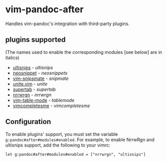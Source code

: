 # vim-pandoc-after

Handles vim-pandoc's integration with third-party plugins.

## plugins supported

(The names used to enable the corresponding modules [see below] are in italics)

* [ultisnips](https://github.com/SirVer/ultisnips) - *ultisnips*
* [neosnippet](https://github.com/Shougo/neosnippet.vim) - *neosnippets*
* [vim-snipsmate](https://github.com/garbas/vim-snipmate) - *snipmate*
* [unite.vim](https://github.com/Shougo/unite.vim) - *unite*
* [supertab](https://github.com/ervandew/supertab) - *supertab*
* [nrrwrgn](https://github.com/chrisbra/NrrwRgn) - *nrrwrgn* 
* [vim-table-mode](https://github.com/dhruvasagar/vim-table-mode/) - *tablemode*
* [vimcompletesme](https://github.com/ajh17/VimCompletesMe) - *vimcompletesme*

## Configuration

To enable plugins' support, you must set the variable
`g:pandoc#after#modules#enabled`. For example, to enable NrrwRgn and ultisnips
support, add the following to your vimrc:

    let g:pandoc#after#modules#enabled = ["nrrwrgn", "ultisnips"]

